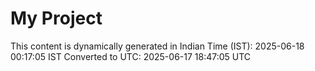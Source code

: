 # My Project

This content is dynamically generated in Indian Time (IST): 2025-06-18 00:17:05 IST
Converted to UTC: 2025-06-17 18:47:05 UTC
